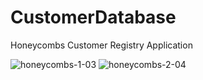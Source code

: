 # CustomerDatabase
Honeycombs Customer Registry Application

![honeycombs-1-03](https://user-images.githubusercontent.com/64257100/163448579-ae9453fe-031f-4847-96ae-71a518b1a2db.png)
![honeycombs-2-04](https://user-images.githubusercontent.com/64257100/163448581-ff27a461-5fa7-44ba-a9d9-ddd7c4f6c696.png)
